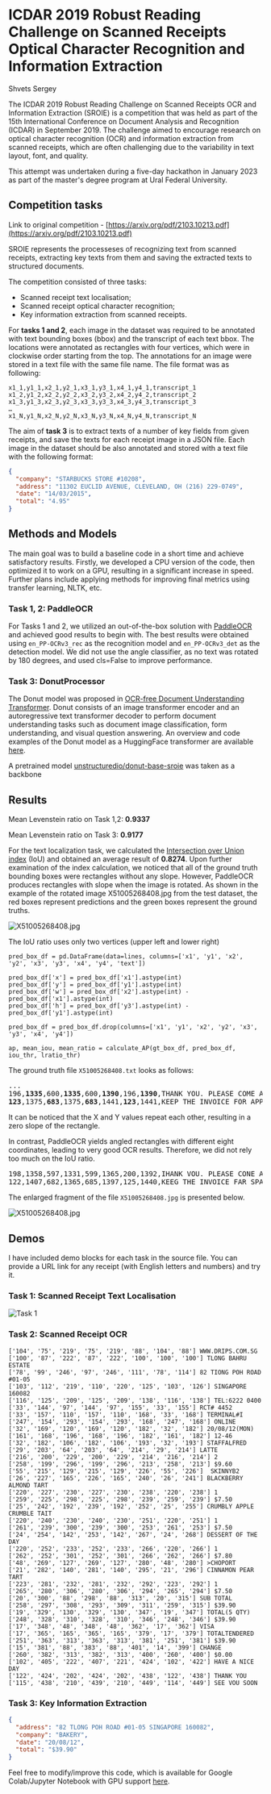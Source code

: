 # ICDAR 2019 Robust Reading Challenge on Scanned Receipts Optical Character Recognition and Information Extraction

Shvets Sergey

The ICDAR 2019 Robust Reading Challenge on Scanned Receipts OCR and Information Extraction (SROIE) is a competition that was held as part of the 15th International Conference on Document Analysis and Recognition (ICDAR) in September 2019. The challenge aimed to encourage research on optical character recognition (OCR) and information extraction from scanned receipts, which are often challenging due to the variability in text layout, font, and quality. 

This attempt was undertaken during a five-day hackathon in January 2023 as part of the master's degree program at Ural Federal University. 

## Competition tasks

Link to original competition - [https://arxiv.org/pdf/2103.10213.pdf](https://arxiv.org/pdf/2103.10213.pdf)

SROIE represents the processeses of recognizing text from scanned receipts, extracting key texts from them and saving the extracted texts to structured documents.

The competition consisted of three tasks:
- Scanned receipt text localisation;
- Scanned receipt optical character recognition;
- Key information extraction from scanned receipts.

For **tasks 1 and 2**, each image in the dataset was required to be annotated with text bounding boxes (bbox) and the transcript of each text bbox. The locations were annotated as rectangles with four vertices, which were in clockwise order starting from the top. The annotations for an image were stored in a text file with the same file name. The file format was as following:

```
x1_1,y1_1,x2_1,y2_1,x3_1,y3_1,x4_1,y4_1,transcript_1
x1_2,y1_2,x2_2,y2_2,x3_2,y3_2,x4_2,y4_2,transcript_2
x1_3,y1_3,x2_3,y2_3,x3_3,y3_3,x4_3,y4_3,transcript_3
…
x1_N,y1_N,x2_N,y2_N,x3_N,y3_N,x4_N,y4_N,transcript_N
```
The aim of **task 3** is to extract texts of a number of key fields from given receipts, and save the texts for each receipt image in a JSON file. Each image in the dataset should be also annotated and stored with a text file with the following format:

```json
{
  "company": "STARBUCKS STORE #10208",
  "address": "11302 EUCLID AVENUE, CLEVELAND, OH (216) 229-0749",
  "date": "14/03/2015",
  "total": "4.95"
}
```

## Methods and Models

The main goal was to build a baseline code in a short time and achieve satisfactory results. Firstly, we developed a CPU version of the code, then optimized it to work on a GPU, resulting in a significant increase in speed. Further plans include applying methods for improving final metrics using transfer learning, NLTK, etc.

### Task 1, 2: PaddleOCR

For Tasks 1 and 2, we utilized an out-of-the-box solution with [PaddleOCR](https://github.com/PaddlePaddle/PaddleOCR) and achieved good results to begin with. The best results were obtained using `en_PP-OCRv3_rec` as the recognition model and `en_PP-OCRv3_det` as the detection model. We did not use the angle classifier, as no text was rotated by 180 degrees, and used cls=False to improve performance.

### Task 3: DonutProcessor

The Donut model was proposed in [OCR-free Document Understanding Transformer](https://arxiv.org/abs/2111.15664). Donut consists of an image transformer encoder and an autoregressive text transformer decoder to perform document understanding tasks such as document image classification, form understanding, and visual question answering. An overview and code examples of the Donut model as a HuggingFace transformer are available [here](https://huggingface.co/docs/transformers/main/en/model_doc/donut).

A pretrained model [unstructuredio/donut-base-sroie](https://huggingface.co/unstructuredio/donut-base-sroie) was taken as a backbone

## Results

Mean Levenstein ratio on Task 1,2: **0.9337**

Mean Levenstein ratio on Task 3:   **0.9177**

For the text localization task, we calculated the [Intersection over Union index](https://en.wikipedia.org/wiki/Jaccard_index) (IoU) and obtained an average result of **0.8274**. Upon further examination of the index calculation, we noticed that all of the ground truth bounding boxes were rectangles without any slope. However, PaddleOCR produces rectangles with slope when the image is rotated. As shown in the example of the rotated image X51005268408.jpg from the test dataset, the red boxes represent predictions and the green boxes represent the ground truths. 

![X51005268408.jpg](img/X51005268408_part.png)

The IoU ratio uses only two vertices (upper left and lower right)

```
pred_box_df = pd.DataFrame(data=lines, columns=['x1', 'y1', 'x2', 'y2', 'x3', 'y3', 'x4', 'y4', 'text'])

pred_box_df['x'] = pred_box_df['x1'].astype(int)
pred_box_df['y'] = pred_box_df['y1'].astype(int)
pred_box_df['w'] = pred_box_df['x2'].astype(int) - pred_box_df['x1'].astype(int)
pred_box_df['h'] = pred_box_df['y3'].astype(int) - pred_box_df['y1'].astype(int)

pred_box_df = pred_box_df.drop(columns=['x1', 'y1', 'x2', 'y2', 'x3', 'y3', 'x4', 'y4'])

ap, mean_iou, mean_ratio = calculate_AP(gt_box_df, pred_box_df, iou_thr, lratio_thr)
```

The ground truth file `X51005268408.txt` looks as follows:

<pre>
...
196,<b>1335</b>,600,<b>1335</b>,600,<b>1390</b>,196,<b>1390</b>,THANK YOU. PLEASE COME AGAIN
<b>123</b>,1375,<b>683</b>,1375,<b>683</b>,1441,<b>123</b>,1441,KEEP THE INVOICE FOR APPLICABLE RETURNS
</pre>

It can be noticed that the X and Y values repeat each other, resulting in a zero slope of the rectangle.

In contrast, PaddleOCR yields angled rectangles with different eight coordinates, leading to very good OCR results. Therefore, we did not rely too much on the IoU ratio.

<pre>
198,1358,597,1331,599,1365,200,1392,IHANK VOU. PLEASE CONE AOAIN
122,1407,682,1365,685,1397,125,1440,KEEG THE INVOICE FAR SPALICEBLE RETURNS
</pre>

The enlarged fragment of the file `X51005268408.jpg` is presented below.

![X51005268408.jpg](img/X51005268408_part_2.png)

## Demos

I have included demo blocks for each task in the source file. You can provide a URL link for any receipt (with English letters and numbers) and try it.

### Task 1: Scanned Receipt Text Localisation

![Task 1](img/random_receipt_2.png)

### Task 2: Scanned Receipt OCR

```
['104', '75', '219', '75', '219', '88', '104', '88'] WWW.DRIPS.COM.SG
['100', '87', '222', '87', '222', '100', '100', '100'] TLONG BAHRU ESTATE
['78', '99', '246', '97', '246', '111', '78', '114'] 82 TIONG POH ROAD #01-05
['103', '112', '219', '110', '220', '125', '103', '126'] SINGAPORE 160082
['116', '125', '209', '125', '209', '138', '116', '138'] TEL:6222 0400
['33', '144', '97', '144', '97', '155', '33', '155'] RCT# 4452
['33', '157', '110', '157', '110', '168', '33', '168'] TERMINAL#I
['247', '154', '293', '154', '293', '168', '247', '168'] ONLINE
['32', '169', '120', '169', '120', '182', '32', '182'] 20/08/12(MON)
['161', '168', '196', '168', '196', '182', '161', '182'] 12-46
['32', '182', '106', '182', '106', '193', '32', '193'] STAFFALFRED
['29', '203', '64', '203', '64', '214', '29', '214'] LATTE
['216', '200', '229', '200', '229', '214', '216', '214'] 2
['258', '199', '296', '199', '296', '213', '258', '213'] $9.60
['55', '215', '129', '215', '129', '226', '55', '226']  SKINNYB2
['26', '227', '165', '226', '165', '240', '26', '241'] BLACKBERRY ALMOND TART
['220', '227', '230', '227', '230', '238', '220', '238'] 1
['259', '225', '298', '225', '298', '239', '259', '239'] $7.50
['25', '242', '192', '239', '192', '252', '25', '255'] CRUMBLY APPLE CRUMBLE TAIT
['220', '240', '230', '240', '230', '251', '220', '251'] 1
['261', '239', '300', '239', '300', '253', '261', '253'] $7.50
['24', '254', '142', '253', '142', '267', '24', '268'] DESSERT OF THE DAY
['220', '252', '233', '252', '233', '266', '220', '266'] 1
['262', '252', '301', '252', '301', '266', '262', '266'] $7.80
['48', '269', '127', '269', '127', '280', '48', '280'] >CHOPORT
['21', '282', '140', '281', '140', '295', '21', '296'] CINNAMON PEAR TART
['223', '281', '232', '281', '232', '292', '223', '292'] 1
['265', '280', '306', '280', '306', '294', '265', '294'] $7.50
['20', '300', '88', '298', '88', '313', '20', '315'] SUB TOTAL
['258', '297', '308', '293', '309', '311', '259', '315'] $39.90
['19', '329', '130', '329', '130', '347', '19', '347'] TOTAL(5 QTY)
['248', '328', '310', '328', '310', '346', '248', '346'] $39.90
['17', '348', '48', '348', '48', '362', '17', '362'] VISA
['17', '365', '165', '365', '165', '379', '17', '379'] TOTALTENDERED
['251', '363', '313', '363', '313', '381', '251', '381'] $39.90
['15', '381', '88', '383', '88', '401', '14', '399'] CHANGE
['260', '382', '313', '382', '313', '400', '260', '400'] $0.00
['102', '405', '222', '407', '221', '424', '102', '422'] HAVE A NICE DAY
['122', '424', '202', '424', '202', '438', '122', '438'] THANK YOU
['115', '438', '210', '439', '210', '449', '114', '449'] SEE VOU SOON
```

### Task 3: Key Information Extraction

```json
{
  "address": "82 TLONG POH ROAD #01-05 SINGAPORE 160082",
  "company": "BAKERY",
  "date": "20/08/12",
  "total": "$39.90"
}
```

Feel free to modify/improve this code, which is available for Google Colab/Jupyter Notebook with GPU support [here](./ICDAR_2019_SROIE.ipynb).
